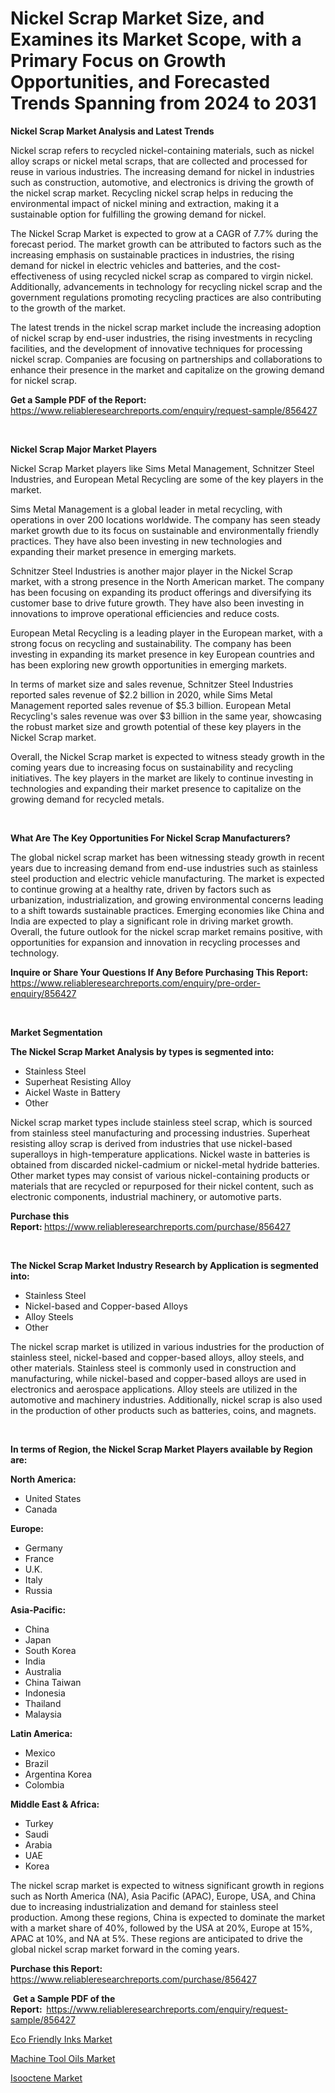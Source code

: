 <p><h1>Nickel Scrap Market Size, and Examines its Market Scope, with a Primary Focus on Growth Opportunities, and Forecasted Trends Spanning from 2024 to 2031</h1></p><p><strong>Nickel Scrap Market Analysis and Latest Trends</strong></p>
<p><p>Nickel scrap refers to recycled nickel-containing materials, such as nickel alloy scraps or nickel metal scraps, that are collected and processed for reuse in various industries. The increasing demand for nickel in industries such as construction, automotive, and electronics is driving the growth of the nickel scrap market. Recycling nickel scrap helps in reducing the environmental impact of nickel mining and extraction, making it a sustainable option for fulfilling the growing demand for nickel.</p><p>The Nickel Scrap Market is expected to grow at a CAGR of 7.7% during the forecast period. The market growth can be attributed to factors such as the increasing emphasis on sustainable practices in industries, the rising demand for nickel in electric vehicles and batteries, and the cost-effectiveness of using recycled nickel scrap as compared to virgin nickel. Additionally, advancements in technology for recycling nickel scrap and the government regulations promoting recycling practices are also contributing to the growth of the market.</p><p>The latest trends in the nickel scrap market include the increasing adoption of nickel scrap by end-user industries, the rising investments in recycling facilities, and the development of innovative techniques for processing nickel scrap. Companies are focusing on partnerships and collaborations to enhance their presence in the market and capitalize on the growing demand for nickel scrap.</p></p>
<p><strong>Get a Sample PDF of the Report:&nbsp;</strong> <a href="https://www.reliableresearchreports.com/enquiry/request-sample/856427">https://www.reliableresearchreports.com/enquiry/request-sample/856427</a></p>
<p>&nbsp;</p>
<p><strong>Nickel Scrap Major Market Players</strong></p>
<p><p>Nickel Scrap Market players like Sims Metal Management, Schnitzer Steel Industries, and European Metal Recycling are some of the key players in the market. </p><p>Sims Metal Management is a global leader in metal recycling, with operations in over 200 locations worldwide. The company has seen steady market growth due to its focus on sustainable and environmentally friendly practices. They have also been investing in new technologies and expanding their market presence in emerging markets.</p><p>Schnitzer Steel Industries is another major player in the Nickel Scrap market, with a strong presence in the North American market. The company has been focusing on expanding its product offerings and diversifying its customer base to drive future growth. They have also been investing in innovations to improve operational efficiencies and reduce costs.</p><p>European Metal Recycling is a leading player in the European market, with a strong focus on recycling and sustainability. The company has been investing in expanding its market presence in key European countries and has been exploring new growth opportunities in emerging markets.</p><p>In terms of market size and sales revenue, Schnitzer Steel Industries reported sales revenue of $2.2 billion in 2020, while Sims Metal Management reported sales revenue of $5.3 billion. European Metal Recycling's sales revenue was over $3 billion in the same year, showcasing the robust market size and growth potential of these key players in the Nickel Scrap market. </p><p>Overall, the Nickel Scrap market is expected to witness steady growth in the coming years due to increasing focus on sustainability and recycling initiatives. The key players in the market are likely to continue investing in technologies and expanding their market presence to capitalize on the growing demand for recycled metals.</p></p>
<p>&nbsp;</p>
<p><strong>What Are The Key Opportunities For Nickel Scrap Manufacturers?</strong></p>
<p><p>The global nickel scrap market has been witnessing steady growth in recent years due to increasing demand from end-use industries such as stainless steel production and electric vehicle manufacturing. The market is expected to continue growing at a healthy rate, driven by factors such as urbanization, industrialization, and growing environmental concerns leading to a shift towards sustainable practices. Emerging economies like China and India are expected to play a significant role in driving market growth. Overall, the future outlook for the nickel scrap market remains positive, with opportunities for expansion and innovation in recycling processes and technology.</p></p>
<p><strong>Inquire or Share Your Questions If Any Before Purchasing This Report:</strong> <a href="https://www.reliableresearchreports.com/enquiry/pre-order-enquiry/856427">https://www.reliableresearchreports.com/enquiry/pre-order-enquiry/856427</a></p>
<p>&nbsp;</p>
<p><strong>Market Segmentation</strong></p>
<p><strong>The Nickel Scrap Market Analysis by types is segmented into:</strong></p>
<p><ul><li>Stainless Steel</li><li>Superheat Resisting Alloy</li><li>Aickel Waste in Battery</li><li>Other</li></ul></p>
<p><p>Nickel scrap market types include stainless steel scrap, which is sourced from stainless steel manufacturing and processing industries. Superheat resisting alloy scrap is derived from industries that use nickel-based superalloys in high-temperature applications. Nickel waste in batteries is obtained from discarded nickel-cadmium or nickel-metal hydride batteries. Other market types may consist of various nickel-containing products or materials that are recycled or repurposed for their nickel content, such as electronic components, industrial machinery, or automotive parts.</p></p>
<p><strong>Purchase this Report:&nbsp;</strong><a href="https://www.reliableresearchreports.com/purchase/856427">https://www.reliableresearchreports.com/purchase/856427</a></p>
<p>&nbsp;</p>
<p><strong>The Nickel Scrap Market Industry Research by Application is segmented into:</strong></p>
<p><ul><li>Stainless Steel</li><li>Nickel-based and Copper-based Alloys</li><li>Alloy Steels</li><li>Other</li></ul></p>
<p><p>The nickel scrap market is utilized in various industries for the production of stainless steel, nickel-based and copper-based alloys, alloy steels, and other materials. Stainless steel is commonly used in construction and manufacturing, while nickel-based and copper-based alloys are used in electronics and aerospace applications. Alloy steels are utilized in the automotive and machinery industries. Additionally, nickel scrap is also used in the production of other products such as batteries, coins, and magnets.</p></p>
<p>&nbsp;</p>
<p><strong>In terms of Region, the Nickel Scrap Market Players available by Region are:</strong></p>
<p>
    <p> <strong> North America: </strong>
        <ul>
            <li>United States</li>
            <li>Canada</li>
        </ul>
        </p> 
    <p> <strong> Europe: </strong>
        <ul>
            <li>Germany</li>
            <li>France</li>
            <li>U.K.</li>
            <li>Italy</li>
            <li>Russia</li>
        </ul>
        </p> 
    <p> <strong> Asia-Pacific: </strong>
        <ul>
            <li>China</li>
            <li>Japan</li>
            <li>South Korea</li>
            <li>India</li>
            <li>Australia</li>
            <li>China Taiwan</li>
            <li>Indonesia</li>
            <li>Thailand</li>
            <li>Malaysia</li>
        </ul>
        </p> 
    <p> <strong> Latin America: </strong>
        <ul>
            <li>Mexico</li>
            <li>Brazil</li>
            <li>Argentina Korea</li>
            <li>Colombia</li>
        </ul>
        </p> 
    <p> <strong> Middle East & Africa: </strong>
        <ul>
            <li>Turkey</li>
            <li>Saudi</li>
            <li>Arabia</li>
            <li>UAE</li>
            <li>Korea</li>
        </ul>
    </p>
    </p>
<p><p>The nickel scrap market is expected to witness significant growth in regions such as North America (NA), Asia Pacific (APAC), Europe, USA, and China due to increasing industrialization and demand for stainless steel production. Among these regions, China is expected to dominate the market with a market share of 40%, followed by the USA at 20%, Europe at 15%, APAC at 10%, and NA at 5%. These regions are anticipated to drive the global nickel scrap market forward in the coming years.</p></p>
<p><strong>Purchase this Report: </strong><a href="https://www.reliableresearchreports.com/purchase/856427">https://www.reliableresearchreports.com/purchase/856427</a></p>
<p>&nbsp;<strong>Get a Sample PDF of the Report:&nbsp;&nbsp;</strong><a href="https://www.reliableresearchreports.com/enquiry/request-sample/856427">https://www.reliableresearchreports.com/enquiry/request-sample/856427</a></p>
<p><strong></strong></p>
<p><p><a href="https://view.publitas.com/reportprime-1/eco-friendly-inks-market-a-comprehensive-report-of-its-market-share-growth-trends-2023-2030/">Eco Friendly Inks Market</a></p><p><a href="https://view.publitas.com/reportprime-1/machine-tool-oils-market-with-the-goal-of-estimating-the-market-size-and-future-growth-potential-of-various-market-segments-based-on-component-applications-end-user-and-region/">Machine Tool Oils Market</a></p><p><a href="https://view.publitas.com/reportprime-1/isooctene-market-challenges-opportunities-and-growth-drivers-and-major-market-players-forecasted-for-period-from-2023-2030/">Isooctene Market</a></p></p>